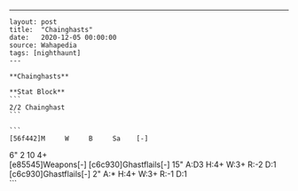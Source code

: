 ---
    layout: post
    title:  "Chainghasts"
    date:   2020-12-05 00:00:00
    source: Wahapedia
    tags: [nighthaunt]
    ---
    
    **Chainghasts**
    
    **Stat Block**
    ```
    2/2 Chainghast
    ```
    
    ```
    [56f442]M     W     B     Sa    [-]
6"    2     10    4+    
[e85545]Weapons[-]
[c6c930]Ghastflails[-]
15"    A:D3   H:4+   W:3+   R:-2   D:1   
[c6c930]Ghastflails[-]
2"     A:*    H:4+   W:3+   R:-1   D:1   
    ```
    
    
    